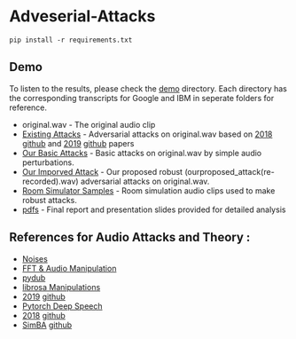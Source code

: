 # Adveserial-Attacks

`pip install -r requirements.txt`

## Demo
To listen to the results, please check the [demo](https://github.com/ppriyank/Adveserial-Attacks/tree/master/demo) directory. Each directory has the corresponding transcripts for Google and IBM in seperate folders for reference.
* original.wav - The original audio clip
* [Existing Attacks](https://github.com/ppriyank/Adveserial-Attacks/tree/master/demo/Existing%20Attacks%20) - Adversarial attacks on original.wav based on [2018](https://people.eecs.berkeley.edu/~daw/papers/audio-dls18.pdf) [github](https://github.com/carlini/audio_adversarial_examples) and [2019](http://proceedings.mlr.press/v97/qin19a/qin19a.pdf) [github](https://github.com/tensorflow/cleverhans/tree/master/examples/adversarial_asr) papers
* [Our Basic Attacks](https://github.com/ppriyank/Adveserial-Attacks/tree/master/demo/Our%20Basic%20Attack) - Basic attacks on original.wav by simple audio perturbations.
* [Our Imporved Attack](https://github.com/ppriyank/Adveserial-Attacks/tree/master/demo/Our%20Improved%20Attack) - Our proposed robust (ourproposed_attack(re-recorded).wav) adversarial attacks on original.wav.
* [Room Simulator Samples](https://github.com/ppriyank/Adveserial-Attacks/tree/master/demo/Room%20Simulators%20Samples) - Room simulation audio clips used to make robust attacks.
* [pdfs](https://github.com/ppriyank/Adveserial-Attacks/tree/master/pdfs) - Final report and presentation slides provided for detailed analysis


## References for Audio Attacks and Theory :  
* [Noises](https://github.com/jfsantos/maracas/blob/master/maracas/maracas.py)  
* [FFT & Audio Manipulation](https://timsainburg.com/noise-reduction-python.html)  
* [pydub](https://github.com/jiaaro/pydub)   
* [librosa Manipulations](https://librosa.github.io/librosa/generated/librosa.effects.preemphasis.html)  
* [2019](http://proceedings.mlr.press/v97/qin19a/qin19a.pdf) [github](https://github.com/tensorflow/cleverhans/tree/master/examples/adversarial_asr)
* [Pytorch Deep Speech](https://github.com/SeanNaren/deepspeech.pytorch)
* [2018](https://people.eecs.berkeley.edu/~daw/papers/audio-dls18.pdf) [github](https://github.com/carlini/audio_adversarial_examples)
* [SimBA](https://arxiv.org/abs/1905.07121) [github](https://github.com/cg563/simple-blackbox-attack)







